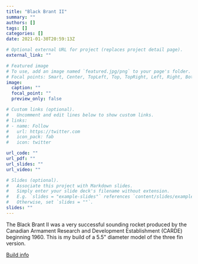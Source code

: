 ```yaml
---
title: "Black Brant II"
summary: ""
authors: []
tags: []
categories: []
date: 2021-01-30T20:59:13Z

# Optional external URL for project (replaces project detail page).
external_link: ""

# Featured image
# To use, add an image named `featured.jpg/png` to your page's folder.
# Focal points: Smart, Center, TopLeft, Top, TopRight, Left, Right, BottomLeft, Bottom, BottomRight.
image:
  caption: ""
  focal_point: ""
  preview_only: false

# Custom links (optional).
#   Uncomment and edit lines below to show custom links.
# links:
# - name: Follow
#   url: https://twitter.com
#   icon_pack: fab
#   icon: twitter

url_code: ""
url_pdf: ""
url_slides: ""
url_video: ""

# Slides (optional).
#   Associate this project with Markdown slides.
#   Simply enter your slide deck's filename without extension.
#   E.g. `slides = "example-slides"` references `content/slides/example-slides.md`.
#   Otherwise, set `slides = ""`.
slides: ""
---
```


The Black Brant II was a very successful sounding rocket produced by the Canadian Armament Research and Development Establishment (CARDE) beginning 1960. This is my build of a 5.5" diameter model of the three fin version.

[Build info](/docs/builds/black-brant-ii/)